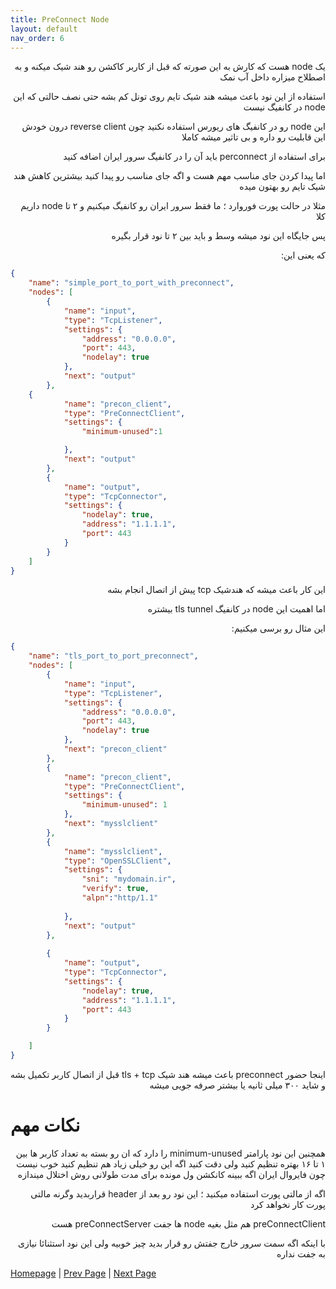 ```yaml
---
title: PreConnect Node 
layout: default
nav_order: 6
---
```


<p dir="rtl">
یک node هست که کارش به این صورته که قبل از کاربر کاکشن رو هند شیک میکنه و به اصطلاح میزاره داخل آب نمک
</p>

<p dir="rtl">
استفاده از این نود باعث میشه هند شیک تایم روی تونل کم بشه حتی نصف حالتی که این node در کانفیگ نیست
</p>

<p dir="rtl">
این node رو در کانفیگ های ریورس استفاده نکنید چون reverse client درون خودش این قابلیت رو داره و بی تاثیر میشه کاملا
</p>

<p dir="rtl">
برای استفاده از perconnect باید آن را در کانفیگ سرور ایران اضافه کنید 
</p>

<p dir="rtl">
اما پیدا کردن جای مناسب مهم هست و اگه جای مناسب رو پیدا کنید بیشترین کاهش هند شیک تایم رو بهتون میده
</p>

<p dir="rtl">
مثلا در حالت پورت فوروارد ؛ ما فقط سرور ایران رو کانفیگ میکنیم و ۲ تا node داریم کلا
</p>

<p dir="rtl">
پس جایگاه این نود میشه وسط و باید بین ۲ تا نود قرار بگیره 
</p>

<p dir="rtl">
که یعنی این:
</p>


```json
{
    "name": "simple_port_to_port_with_preconnect",
    "nodes": [
        {
            "name": "input",
            "type": "TcpListener",
            "settings": {
                "address": "0.0.0.0",
                "port": 443,
                "nodelay": true
            },
            "next": "output"
        },
    {
            "name": "precon_client",
            "type": "PreConnectClient",
            "settings": {
                "minimum-unused":1

            },
            "next": "output"
        },
        {
            "name": "output",
            "type": "TcpConnector",
            "settings": {
                "nodelay": true,
                "address": "1.1.1.1",
                "port": 443
            }
        }
    ]
}
```

<p dir="rtl">
این کار باعث میشه که هندشیک tcp پیش از اتصال انجام بشه
</p>

<p dir="rtl">
اما اهمیت این node در کانفیگ tls tunnel بیشتره
</p>

<p dir="rtl">
این مثال رو برسی میکنیم:
</p>



```json
{
    "name": "tls_port_to_port_preconnect",
    "nodes": [
        {
            "name": "input",
            "type": "TcpListener",
            "settings": {
                "address": "0.0.0.0",
                "port": 443,
                "nodelay": true
            },
            "next": "precon_client"
        },
        {
            "name": "precon_client",
            "type": "PreConnectClient",
            "settings": {
                "minimum-unused": 1
            },
            "next": "mysslclient"
        },
        {
            "name": "mysslclient",
            "type": "OpenSSLClient",
            "settings": {
                "sni": "mydomain.ir",
                "verify": true,
                "alpn":"http/1.1"
            
            },
            "next": "output"
        },
        
        {
            "name": "output",
            "type": "TcpConnector",
            "settings": {
                "nodelay": true,
                "address": "1.1.1.1",
                "port": 443
            }
        }

    ]
}
```

<p dir="rtl">
اینجا حضور preconnect باعث میشه هند شیک tls + tcp قبل از اتصال کاربر تکمیل بشه و شاید ۳۰۰ میلی ثانیه یا بیشتر صرفه جویی میشه 
</p>


# نکات مهم

<p dir="rtl">
همچنین این نود پارامتر minimum-unused را دارد که ان رو بسته به تعداد کاربر ها بین ۱ تا ۱۶ بهتره تنظیم کنید ولی دقت کنید اگه این رو خیلی زیاد هم تنظیم کنید خوب نیست
چون فایروال ایران اگه ببینه کانکشن ول مونده برای مدت طولانی روش اختلال میندازه
</p>

<p dir="rtl">
اگه از مالتی پورت استفاده میکنید ؛ این نود رو بعد از header قراربدید وگرنه مالتی پورت کار نخواهد کرد
</p>

<p dir="rtl">
preConnectClient هم مثل بغیه node ها جفت preConnectServer هست
</p>

<p dir="rtl">
با اینکه اگه سمت سرور خارج جفتش رو قرار بدید چیز خوبیه ولی این نود استثنائا نیازی به جفت نداره 
</p>




[Homepage](.) | [Prev Page](Tls-Tunnel) | [Next Page](Http2-Mux-Grpc)